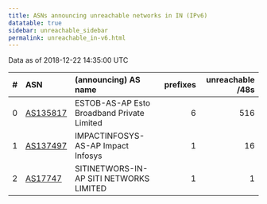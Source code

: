 ```yaml
---
title: ASNs announcing unreachable networks in IN (IPv6)
datatable: true
sidebar: unreachable_sidebar
permalink: unreachable_in-v6.html
---
```


Data as of 2018-12-22 14:35:00 UTC


<div class="datatable-begin"></div>

|   # | ASN                                      | (announcing) AS name                       |   prefixes |   unreachable /48s |
|----:|:-----------------------------------------|:-------------------------------------------|-----------:|-------------------:|
|   0 | [AS135817](unreachable_AS135817-v6.html) | ESTOB-AS-AP Esto Broadband Private Limited |          6 |                516 |
|   1 | [AS137497](unreachable_AS137497-v6.html) | IMPACTINFOSYS-AS-AP Impact Infosys         |          1 |                 16 |
|   2 | [AS17747](unreachable_AS17747-v6.html)   | SITINETWORS-IN-AP SITI NETWORKS LIMITED    |          1 |                  1 |

<div class="datatable-end"></div>